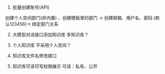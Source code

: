 


1.  批量创建账号(API)


创建个人空间部门(非内置) 、创建模板里的部门 -> 创建邮箱、用户名、密码 (默认123456)-> 绑定部门关系 

2. 大模型对话接口添加知识库
多知识库？

3. 个人知识库
不采用个人空间？


4.  知识库文件名修改接口

5. 知识库可读可写权限展示
 可读：私有、公开
 
